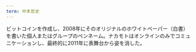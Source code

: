 ```yaml
---
term: 中本哲史
---
```

ビットコインを作成し、2008年にそのオリジナルのホワイトペーパー（白書）を書いた個人またはグループのペンネーム。ナカモトはオンラインのみでコミュニケーションし、最終的に2011年に表舞台から姿を消した。